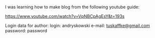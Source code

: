 I was learning how to make blog from the following youtube guide:

https://www.youtube.com/watch?v=VpNBCpAgEsY&t=193s

Login data for author:
login: andryskowski
e-mail: tuskaffke@gmail.com
password: password
